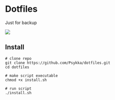 # Dotfiles
Just for backup

![](https://i.imgur.com/s2j7IOB.png)

## Install
```
# clone repo
git clone https://github.com/Psykka/dotfiles.git
cd dotfiles

# make script executable
chmod +x install.sh

# run script
./install.sh
```

